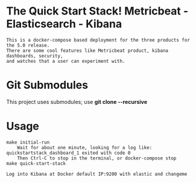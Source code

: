 # The Quick Start Stack!  Metricbeat - Elasticsearch - Kibana
	This is a docker-compose based deployment for the three products for the 5.0 release.  
	There are some cool features like Metricbeat product, kibana dashboards, security, 
	and watches that a user can experiment with.

# Git Submodules
This project uses submodules; use **git clone --recursive**
		
# Usage

	make initial-run
		Wait for about one minute, looking for a log like: quickstartstack_dashboard_1 exited with code 0
		Then Ctrl-C to stop in the terminal, or docker-compose stop
	make quick-start-stack

	Log into Kibana at Docker default IP:9200 with elastic and changeme
